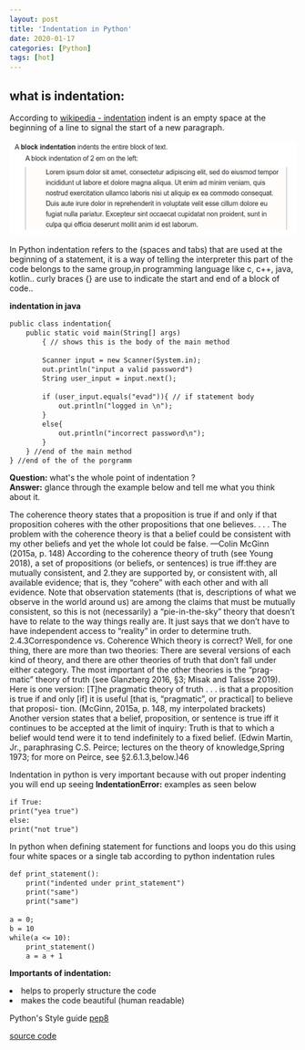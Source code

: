 ```yaml
---
layout: post
title: 'Indentation in Python'
date: 2020-01-17
categories: [Python]
tags: [hot]
---
```


## what is indentation:

According to [wikipedia - indentation](https://en.wikipedia.org/wiki/Indentation_(typesetting)) indent is an empty space at the beginning of a line to signal the start of a new paragraph.

![indent](/images/indent.png)


   In Python indentation refers to the (spaces and tabs) that are used at the beginning of a statement, it is a way of telling the interpreter this part of the code belongs to the same group,in programming language like c, c++, java, kotlin.. curly braces {} are use to indicate the start and end of a block of code.. 

**indentation in java**
```
public class indentation{ 
	public static void main(String[] args)
		{ // shows this is the body of the main method
		
		Scanner input = new Scanner(System.in);
		out.println("input a valid password")
		String user_input = input.next();

		if (user_input.equals("evad")){ // if statement body     
			out.println("logged in \n");
		}  
		else{
			out.println("incorrect password\n");
		}
	} //end of the main method
} //end of the of the porgramm 

```

**Question:** what's the whole point of indentation ?<br>
**Answer:** glance through the example below and tell me what you think about it. 

The coherence theory states that a proposition is true if and only if that proposition coheres with the other propositions that one believes. . . . The problem with the coherence theory is that a belief could be consistent with my other beliefs and yet the whole lot could be false. —Colin McGinn (2015a, p. 148) According to the coherence theory of truth (see Young 2018), a set of propositions (or beliefs, or sentences) is true iff:they are mutually consistent, and 2.they are supported by, or consistent with, all available evidence; that is, they “cohere” with each other and with all evidence. Note that observation statements (that is, descriptions of what we observe in the
world around us) are among the claims that must be mutually consistent, so this is
not (necessarily) a “pie-in-the-sky” theory that doesn’t have to relate to the way things
really are. It just says that we don’t have to have independent access to “reality” in
order to determine truth.
2.4.3Correspondence vs. Coherence Which theory is correct? Well, for one thing, there are more than two theories: There
are several versions of each kind of theory, and there are other theories of truth that
don’t fall under either category. The most important of the other theories is the “prag-
matic” theory of truth (see Glanzberg 2016, §3; Misak and Talisse 2019). Here is one
version: [T]he pragmatic theory of truth . . . is that a proposition is true if and only
[if] it is useful [that is, “pragmatic”, or practical] to believe that proposi-
tion. (McGinn, 2015a, p. 148, my interpolated brackets)
Another version states that a belief, proposition, or sentence is true iff it continues to
be accepted at the limit of inquiry:
Truth is that to which a belief would tend were it to tend indefinitely to a fixed
belief. (Edwin Martin, Jr., paraphrasing C.S. Peirce; lectures on the theory of
knowledge,Spring 1973; for more on Peirce, see §2.6.1.3,below.)46<br>



Indentation in python is very important because with out proper indenting you will end up seeing **IndentationError:** examples as seen below

```
if True:
print("yea true")
else:
print("not true")
```

In python when defining statement for functions and loops you do this using four white spaces or a single tab according to python indentation rules


```
def print_statement():
    print("indented under print_statement")
    print("same")
    print("same")

a = 0;
b = 10
while(a <= 10):
    print_statement()
    a = a + 1
``` 

**Importants of indentation:**

<div>
	<li>helps to properly structure the code</li>
	<li>makes the code beautiful (human readable)</li>
</div>


Python's Style guide [pep8](https://www.python.org/dev/peps/pep-0008/#indentation)<br>

[source code](https://github.com/Daveads/indentation)
